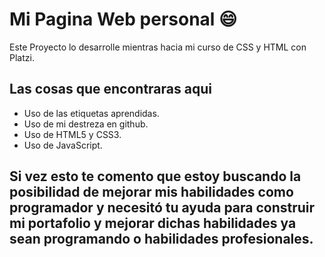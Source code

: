 # Mi Pagina Web personal 😄
Este Proyecto lo desarrolle mientras hacia mi curso de CSS y HTML con Platzi.

## Las cosas que encontraras aqui
* Uso de las etiquetas aprendidas.
* Uso de mi destreza en github.
* Uso de HTML5 y CSS3.
* Uso de JavaScript.

## Si vez esto te comento que estoy buscando la posibilidad de mejorar mis habilidades como programador y necesitó tu ayuda para construir mi portafolio y mejorar dichas habilidades ya sean programando o habilidades profesionales.

